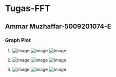 # Tugas-FFT
## Ammar Muzhaffar-5009201074-E

### Graph Plot
1. ![image](https://github.com/ammarmuzhaffar/Tugas-FFT/assets/144768352/cebae16c-83f4-4a8c-bd7a-0a0a9fdbc79b) ![image](https://github.com/ammarmuzhaffar/Tugas-FFT/assets/144768352/3ce126c3-6fe2-43ea-a916-4eb968d7f678) ![image](https://github.com/ammarmuzhaffar/Tugas-FFT/assets/144768352/b338b928-f8ed-4a2c-a88c-8dc7283eee81)



2. ![image](https://github.com/ammarmuzhaffar/Tugas-FFT/assets/144768352/feb1e42c-41f9-4b0e-91fe-64bdb1247154) ![image](https://github.com/ammarmuzhaffar/Tugas-FFT/assets/144768352/e7ab3253-8ac4-480d-9f39-7a2df2186fc5) ![image](https://github.com/ammarmuzhaffar/Tugas-FFT/assets/144768352/a296dbd6-188e-4293-8f0d-0194579d68c4)



3. ![image](https://github.com/ammarmuzhaffar/Tugas-FFT/assets/144768352/6020fe03-4a5a-424f-8dc7-85cadd0ccb6c) ![image](https://github.com/ammarmuzhaffar/Tugas-FFT/assets/144768352/8ef3ea67-4104-4e72-b472-c3c90fb3a7c9) ![image](https://github.com/ammarmuzhaffar/Tugas-FFT/assets/144768352/1a134816-819a-468b-b3e1-4bbc3348d366)






